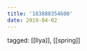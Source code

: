 ```yaml
---
title: '183888354600'
date: 2019-04-02
---
```

tagged: [[Ilya]], [[spring]]
<iframe frameborder="0" height="1" id="ga_target" scrolling="no" style="background-color:transparent; overflow:hidden; position:absolute; top:0; left:0; z-index:9999;" width="1"></iframe>
